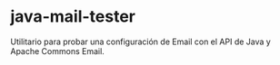 # java-mail-tester
Utilitario para probar una configuración de Email con el API de Java y Apache Commons Email.
